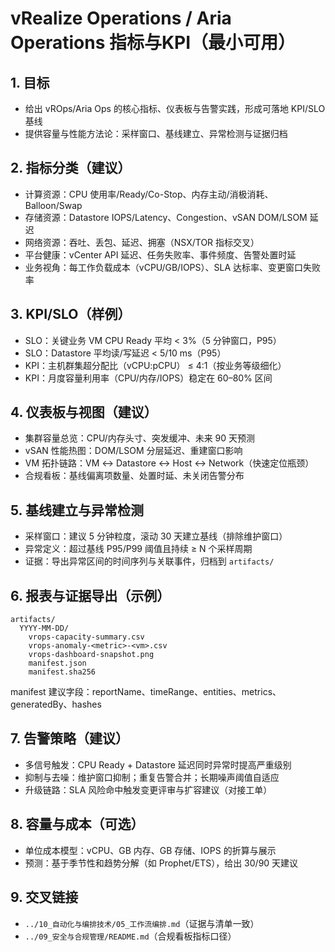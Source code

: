 # vRealize Operations / Aria Operations 指标与KPI（最小可用）

## 1. 目标

- 给出 vROps/Aria Ops 的核心指标、仪表板与告警实践，形成可落地 KPI/SLO 基线
- 提供容量与性能方法论：采样窗口、基线建立、异常检测与证据归档

## 2. 指标分类（建议）

- 计算资源：CPU 使用率/Ready/Co-Stop、内存主动/消极消耗、Balloon/Swap
- 存储资源：Datastore IOPS/Latency、Congestion、vSAN DOM/LSOM 延迟
- 网络资源：吞吐、丢包、延迟、拥塞（NSX/TOR 指标交叉）
- 平台健康：vCenter API 延迟、任务失败率、事件频度、告警处置时延
- 业务视角：每工作负载成本（vCPU/GB/IOPS）、SLA 达标率、变更窗口失败率

## 3. KPI/SLO（样例）

- SLO：关键业务 VM CPU Ready 平均 < 3%（5 分钟窗口，P95）
- SLO：Datastore 平均读/写延迟 < 5/10 ms（P95）
- KPI：主机群集超分配比（vCPU:pCPU） ≤ 4:1（按业务等级细化）
- KPI：月度容量利用率（CPU/内存/IOPS）稳定在 60–80% 区间

## 4. 仪表板与视图（建议）

- 集群容量总览：CPU/内存头寸、突发缓冲、未来 90 天预测
- vSAN 性能热图：DOM/LSOM 分层延迟、重建窗口影响
- VM 拓扑链路：VM ↔ Datastore ↔ Host ↔ Network（快速定位瓶颈）
- 合规看板：基线偏离项数量、处置时延、未关闭告警分布

## 5. 基线建立与异常检测

- 采样窗口：建议 5 分钟粒度，滚动 30 天建立基线（排除维护窗口）
- 异常定义：超过基线 P95/P99 阈值且持续 ≥ N 个采样周期
- 证据：导出异常区间的时间序列与关联事件，归档到 `artifacts/`

## 6. 报表与证据导出（示例）

```text
artifacts/
  YYYY-MM-DD/
    vrops-capacity-summary.csv
    vrops-anomaly-<metric>-<vm>.csv
    vrops-dashboard-snapshot.png
    manifest.json
    manifest.sha256
```

manifest 建议字段：reportName、timeRange、entities、metrics、generatedBy、hashes

## 7. 告警策略（建议）

- 多信号触发：CPU Ready + Datastore 延迟同时异常时提高严重级别
- 抑制与去噪：维护窗口抑制；重复告警合并；长期噪声阈值自适应
- 升级链路：SLA 风险命中触发变更评审与扩容建议（对接工单）

## 8. 容量与成本（可选）

- 单位成本模型：vCPU、GB 内存、GB 存储、IOPS 的折算与展示
- 预测：基于季节性和趋势分解（如 Prophet/ETS），给出 30/90 天建议

## 9. 交叉链接

- `../10_自动化与编排技术/05_工作流编排.md`（证据与清单一致）
- `../09_安全与合规管理/README.md`（合规看板指标口径）
